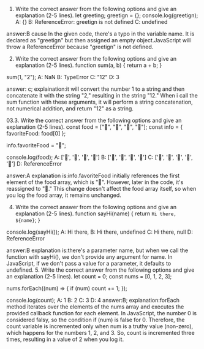 1. Write the correct answer from the following options and give an explanation (2-5 lines).
let greeting;
greetign = {};
console.log(greetign);
A: {}
B: ReferenceError: greetign is not defined
C: undefined

answer:B
cause In the given code, there's a typo in the variable name. It is declared as "greetign" but then assigned an empty object.JavaScript will throw a ReferenceError because "greetign" is not defined.

2. Write the correct answer from the following options and give an explanation (2-5 lines).
function sum(a, b) {
  return a + b;
}

sum(1, "2");
A: NaN
B: TypeError
C: "12"
D: 3

answer: c;
explaination:it will convert the number 1 to a string and then concatenate it with the string "2," resulting in the string "12." When i call the sum function with these arguments, it will perform a string concatenation, not numerical addition, and return "12" as a string.

03.3. Write the correct answer from the following options and give an explanation (2-5 lines).
const food = ["🍕", "🍫", "🥑", "🍔"];
const info = { favoriteFood: food[0] };

info.favoriteFood = "🍝";

console.log(food);
A: ['🍕', '🍫', '🥑', '🍔']
B: ['🍝', '🍫', '🥑', '🍔']
C: ['🍝', '🍕', '🍫', '🥑', '🍔']
D: ReferenceError

answer:A
explanation is:info.favoriteFood initially references the first element of the food array, which is "🍕". However, later in the code, it's reassigned to "🍝." This change doesn't affect the food array itself, so when you log the food array, it remains unchanged.

4. Write the correct answer from the following options and give an explanation (2-5 lines).
function sayHi(name) {
  return `Hi there, ${name}`;
}

console.log(sayHi());
A: Hi there,
B: Hi there, undefined
C: Hi there, null
D: ReferenceError

answer:B
explanation is:there's a parameter name, but when we call the function with sayHi(), we don't provide any argument for name. In JavaScript, if we don't pass a value for a parameter, it defaults to undefined.
5. Write the correct answer from the following options and give an explanation (2-5 lines).
let count = 0;
const nums = [0, 1, 2, 3];

nums.forEach((num) => {
  if (num) count += 1;
});

console.log(count);
A: 1
B: 2
C: 3
D: 4
answer:B;
explanation:forEach method iterates over the elements of the nums array and executes the provided callback function for each element. In JavaScript, the number 0 is considered falsy, so the condition if (num) is false for 0. Therefore, the count variable is incremented only when num is a truthy value (non-zero), which happens for the numbers 1, 2, and 3. So, count is incremented three times, resulting in a value of 2 when you log it.





